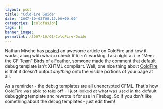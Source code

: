 ```yaml
---
layout: post
title: "ColdFire Guide"
date: "2007-10-02T08:10:00+06:00"
categories: [coldfusion]
tags: []
banner_image: 
permalink: /2007/10/02/ColdFire-Guide
---
```


Nathan Mische has <a href="http://www.mischefamily.com/nathan/index.cfm/2007/10/1/How-ColdFire-Works">posted</a> an awesome article on ColdFire and how it works, along with what to check if it isn't working. Last night at the "Meet the CF Team" Birds of a Feather, someone made the comment that default debug template isn't XHTML compliant. Well, one nice thing about <a href="http://coldfire.riaforge.org">ColdFire</a> is that it doesn't output <i>anything</i> onto the visible portions of your page at all. 

As a reminder - the debug templates are all unencrypted CFML. That's how ColdFire was able to take off - I just looked at what was used in the default debugging template and rewrote it for use in Firebug. So if you don't like something about the debug templates - just edit them!
